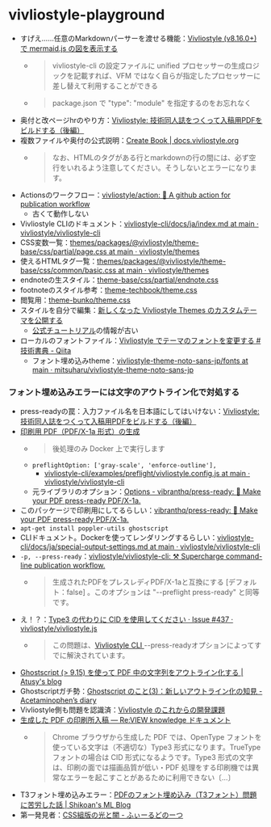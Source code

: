 # vivliostyle-playground

- すげえ……任意のMarkdownパーサーを渡せる機能：[Vivliostyle (v8.16.0+) で mermaid.js の図を表示する](https://zenn.dev/mura_mi/articles/4f08cc99f19887)
  - > vivliostyle-cli の設定ファイルに unified プロセッサーの生成ロジックを記載すれば、VFM ではなく自らが指定したプロセッサーに差し替えて利用することができる
  - > package.json で "type": "module" を指定するのをお忘れなく
- 奥付と改ページhrのやり方：[Vivliostyle: 技術同人誌をつくって入稿用PDFをビルドする（後編）](https://zenn.dev/sky_y/articles/markdown-advent-2020-vivliostyle4)
- 複数ファイルや奥付の公式説明：[Create Book | docs.vivliostyle.org](https://docs.vivliostyle.org/ja/create-book.html)
  - > なお、HTMLのタグがある行とmarkdownの行の間には、必ず空行をいれるよう注意してください。そうしないとエラーになります。
- Actionsのワークフロー：[vivliostyle/action: 🔌 A github action for publication workflow](https://github.com/vivliostyle/action)
  - 古くて動作しない
- Vivliostyle CLIのドキュメント：[vivliostyle-cli/docs/ja/index.md at main · vivliostyle/vivliostyle-cli](https://github.com/vivliostyle/vivliostyle-cli/blob/main/docs/ja/index.md)
- CSS変数一覧：[themes/packages/@vivliostyle/theme-base/css/partial/page.css at main · vivliostyle/themes](https://github.com/vivliostyle/themes/blob/main/packages/%40vivliostyle/theme-base/css/partial/page.css)
- 使えるHTMLタグ一覧：[themes/packages/@vivliostyle/theme-base/css/common/basic.css at main · vivliostyle/themes](https://github.com/vivliostyle/themes/blob/main/packages/%40vivliostyle/theme-base/css/common/basic.css)
- endnoteの生スタイル：[theme-base/css/partial/endnote.css ](https://github.com/vivliostyle/themes/blob/main/packages/%40vivliostyle/theme-base/css/partial/endnote.css)
- footnoteのスタイル参考：[theme-techbook/theme.css](https://github.com/vivliostyle/themes/blob/main/packages/%40vivliostyle/theme-techbook/theme.css)
- 閲覧用：[theme-bunko/theme.css](https://github.com/vivliostyle/themes/blob/main/packages/%40vivliostyle/theme-bunko/theme.css)
- スタイルを自分で編集：[新しくなった Vivliostyle Themes のカスタムテーマを公開する](https://zenn.dev/macneko/articles/e08dcfaef8e6b0)
  - [公式チュートリアル](https://vivliostyle.org/ja/tutorials/)の情報が古い
- ローカルのフォントファイル：[Vivliostyle でテーマのフォントを変更する #技術書典 - Qiita](https://qiita.com/mitsuharu_e/items/9bf2b7eee2767aee2613)
  - フォント埋め込みtheme：[vivliostyle-theme-noto-sans-jp/fonts at main · mitsuharu/vivliostyle-theme-noto-sans-jp](https://github.com/mitsuharu/vivliostyle-theme-noto-sans-jp/tree/main/fonts)

### フォント埋め込みエラーには文字のアウトライン化で対処する

- press-readyの罠：入力ファイル名を日本語にしてはいけない：[Vivliostyle: 技術同人誌をつくって入稿用PDFをビルドする（後編）](https://zenn.dev/sky_y/articles/markdown-advent-2020-vivliostyle4#press-ready%E3%81%AE%E7%BD%A0%EF%BC%9A%E5%85%A5%E5%8A%9B%E3%83%95%E3%82%A1%E3%82%A4%E3%83%AB%E5%90%8D%E3%82%92%E6%97%A5%E6%9C%AC%E8%AA%9E%E3%81%AB%E3%81%97%E3%81%A6%E3%81%AF%E3%81%84%E3%81%91%E3%81%AA%E3%81%84)
- [印刷用 PDF（PDF/X-1a 形式）の生成](https://github.com/vivliostyle/vivliostyle-cli/blob/main/docs/ja/special-output-settings.md#%E5%8D%B0%E5%88%B7%E7%94%A8-pdfpdfx-1a-%E5%BD%A2%E5%BC%8F%E3%81%AE%E7%94%9F%E6%88%90)
  - > 後処理のみ Docker 上で実行します
  - `preflightOption: ['gray-scale', 'enforce-outline'],`
    - [vivliostyle-cli/examples/preflight/vivliostyle.config.js at main · vivliostyle/vivliostyle-cli](https://github.com/vivliostyle/vivliostyle-cli/blob/main/examples/preflight/vivliostyle.config.js)
  - 元ライブラリのオプション：[Options - vibranthq/press-ready: 🚀 Make your PDF press-ready PDF/X-1a.](https://github.com/vibranthq/press-ready?tab=readme-ov-file#options)
-  このパッケージで印刷用にしてるらしい：[vibranthq/press-ready: 🚀 Make your PDF press-ready PDF/X-1a.](https://github.com/vibranthq/press-ready)
  - `apt-get install poppler-utils ghostscript`
- CLIドキュメント。Dockerを使ってレンダリングするらしい：[vivliostyle-cli/docs/ja/special-output-settings.md at main · vivliostyle/vivliostyle-cli](https://github.com/vivliostyle/vivliostyle-cli/blob/main/docs/ja/special-output-settings.md#%E5%8D%B0%E5%88%B7%E7%94%A8-pdfpdfx-1a-%E5%BD%A2%E5%BC%8F%E3%81%AE%E7%94%9F%E6%88%90)
- `-p, --press-ready`：[vivliostyle/vivliostyle-cli: ⚒ Supercharge command-line publication workflow.](https://github.com/vivliostyle/vivliostyle-cli)
  - > 生成されたPDFをプレスレディPDF/X-1aと互換にする [デフォルト：false] 。このオプションは "--preflight press-ready" と同等です。
- え！？：[Type3 の代わりに CID を使用してください · Issue #437 · vivliostyle/vivliostyle.js](https://github.com/vivliostyle/vivliostyle.js/issues/437)
  - > この問題は、[Vivliostyle CLI ](https://github.com/vivliostyle/vivliostyle-cli)--press-readyオプションによってすでに解決されています。
- [Ghostscript (> 9.15) を使って PDF 中の文字列をアウトライン化する | Atusy's blog](https://blog.atusy.net/2019/05/23/outline-pdf-glyphs-by-gs/)
- Ghostscriptガチ勢：[Ghostscript のこと(3)：新しいアウトライン化の知見 - Acetaminophen’s diary](https://acetaminophen.hatenablog.com/entry/2015/03/14/221359)
- Vivliostyle側も問題を認識済：[Vivliostyle のこれからの開発課題](https://vivliostyle.github.io/vivliostyle_doc/ja/vivliostyle-user-group-vol2/shinyu/index.html)
- [生成した PDF の印刷所入稿 — Re:VIEW knowledge ドキュメント](https://review-knowledge-ja.readthedocs.io/ja/latest/printing/submit.html#71533ec87c26e13f448c6bf22d8ef91b)
  - > Chrome ブラウザから生成した PDF では、OpenType フォントを使っている文字は（不適切な）Type3 形式になります。TrueType フォントの場合は CID 形式になるようです。Type3 形式の文字は、印刷の面では描画品質が低い・PDF 処理をする印刷機では異常なエラーを起こすことがあるために利用できない〔…〕
- T3フォント埋め込みエラー：[PDFのフォント埋め込み（T3フォント）問題に苦労した話 | Shikoan's ML Blog](https://blog.shikoan.com/pdf-font-embed/)
- 第一発見者：[CSS組版の光と闇 - ふぃーるどのーつ](https://blog.fieldnotes.jp/entry/css-layouting)
